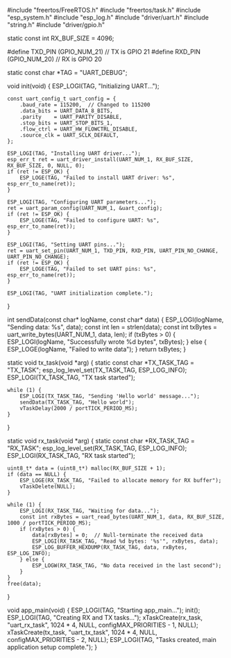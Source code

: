 #include "freertos/FreeRTOS.h"
#include "freertos/task.h"
#include "esp_system.h"
#include "esp_log.h"
#include "driver/uart.h"
#include "string.h"
#include "driver/gpio.h"

static const int RX_BUF_SIZE = 4096;

#define TXD_PIN (GPIO_NUM_21)  // TX is GPIO 21
#define RXD_PIN (GPIO_NUM_20)  // RX is GPIO 20

static const char *TAG = "UART_DEBUG";

void init(void)
{
    ESP_LOGI(TAG, "Initializing UART...");

    const uart_config_t uart_config = {
        .baud_rate = 115200,  // Changed to 115200
        .data_bits = UART_DATA_8_BITS,
        .parity    = UART_PARITY_DISABLE,
        .stop_bits = UART_STOP_BITS_1,
        .flow_ctrl = UART_HW_FLOWCTRL_DISABLE,
        .source_clk = UART_SCLK_DEFAULT,
    };

    ESP_LOGI(TAG, "Installing UART driver...");
    esp_err_t ret = uart_driver_install(UART_NUM_1, RX_BUF_SIZE, RX_BUF_SIZE, 0, NULL, 0);
    if (ret != ESP_OK) {
        ESP_LOGE(TAG, "Failed to install UART driver: %s", esp_err_to_name(ret));
    }

    ESP_LOGI(TAG, "Configuring UART parameters...");
    ret = uart_param_config(UART_NUM_1, &uart_config);
    if (ret != ESP_OK) {
        ESP_LOGE(TAG, "Failed to configure UART: %s", esp_err_to_name(ret));
    }

    ESP_LOGI(TAG, "Setting UART pins...");
    ret = uart_set_pin(UART_NUM_1, TXD_PIN, RXD_PIN, UART_PIN_NO_CHANGE, UART_PIN_NO_CHANGE);
    if (ret != ESP_OK) {
        ESP_LOGE(TAG, "Failed to set UART pins: %s", esp_err_to_name(ret));
    }

    ESP_LOGI(TAG, "UART initialization complete.");
}

int sendData(const char* logName, const char* data)
{
    ESP_LOGI(logName, "Sending data: %s", data);
    const int len = strlen(data);
    const int txBytes = uart_write_bytes(UART_NUM_1, data, len);
    if (txBytes > 0) {
        ESP_LOGI(logName, "Successfully wrote %d bytes", txBytes);
    } else {
        ESP_LOGE(logName, "Failed to write data");
    }
    return txBytes;
}

static void tx_task(void *arg)
{
    static const char *TX_TASK_TAG = "TX_TASK";
    esp_log_level_set(TX_TASK_TAG, ESP_LOG_INFO);
    ESP_LOGI(TX_TASK_TAG, "TX task started");
    
    while (1) {
        ESP_LOGI(TX_TASK_TAG, "Sending 'Hello world' message...");
        sendData(TX_TASK_TAG, "Hello world");
        vTaskDelay(2000 / portTICK_PERIOD_MS);
    }
}

static void rx_task(void *arg)
{
    static const char *RX_TASK_TAG = "RX_TASK";
    esp_log_level_set(RX_TASK_TAG, ESP_LOG_INFO);
    ESP_LOGI(RX_TASK_TAG, "RX task started");

    uint8_t* data = (uint8_t*) malloc(RX_BUF_SIZE + 1);
    if (data == NULL) {
        ESP_LOGE(RX_TASK_TAG, "Failed to allocate memory for RX buffer");
        vTaskDelete(NULL);
    }

    while (1) {
        ESP_LOGI(RX_TASK_TAG, "Waiting for data...");
        const int rxBytes = uart_read_bytes(UART_NUM_1, data, RX_BUF_SIZE, 1000 / portTICK_PERIOD_MS);
        if (rxBytes > 0) {
            data[rxBytes] = 0;  // Null-terminate the received data
            ESP_LOGI(RX_TASK_TAG, "Read %d bytes: '%s'", rxBytes, data);
            ESP_LOG_BUFFER_HEXDUMP(RX_TASK_TAG, data, rxBytes, ESP_LOG_INFO);
        } else {
            ESP_LOGW(RX_TASK_TAG, "No data received in the last second");
        }
    }
    free(data);
}

void app_main(void)
{
    ESP_LOGI(TAG, "Starting app_main...");
    init();
    ESP_LOGI(TAG, "Creating RX and TX tasks...");
    xTaskCreate(rx_task, "uart_rx_task", 1024 * 4, NULL, configMAX_PRIORITIES - 1, NULL);
    xTaskCreate(tx_task, "uart_tx_task", 1024 * 4, NULL, configMAX_PRIORITIES - 2, NULL);
    ESP_LOGI(TAG, "Tasks created, main application setup complete.");
}
